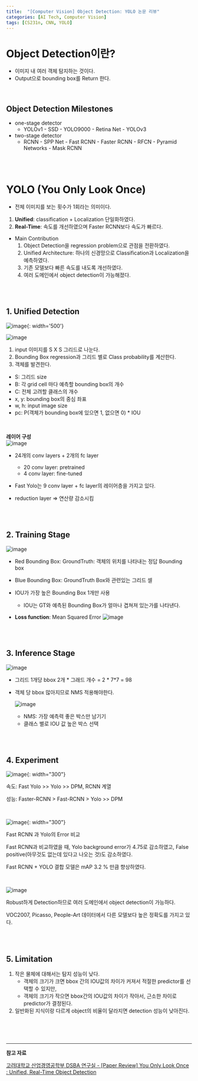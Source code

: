 ```yaml
---
title:  "[Computer Vision] Object Detection: YOLO 논문 리뷰"
categories: [AI Tech, Computer Vision]
tags: [CS231n, CNN, YOLO]
---
```


# Object Detection이란?

- 이미지 내 여러 객체 탐지하는 것이다.
- Output으로 bounding box를 Return 한다.

<br>

## Object Detection Milestones
- one-stage detector
    - YOLOv1 - SSD - YOLO9000 - Retina Net - YOLOv3
- two-stage detector
    - RCNN - SPP Net - Fast RCNN - Faster RCNN - RFCN - Pyramid Networks - Mask RCNN

<br>
<br>


# YOLO (You Only Look Once)

- 전체 이미지를 보는 횟수가 1회라는 의미이다.
1. **Unified**: classification + Localization 단일화하였다.
2. **Real-Time**: 속도를 개선하였으며 Faster RCNN보다 속도가 빠르다.
- Main Contribution
    1. Object Detection을 regression problem으로 관점을 전환하였다.
    2. Unified Architecture: 하나의 신경망으로 Classification과 Localization을 예측하였다.
    3. 기존 모델보다 빠른 속도를 내도록 개선하였다.
    4. 여러 도메인에서 object detection이 가능해졌다.

<br>
<br>


## 1. Unified Detection

![image](https://user-images.githubusercontent.com/89712324/221516712-98245b44-65c7-4109-8801-4e26116bc379.png){: width='500'}

![image](https://user-images.githubusercontent.com/89712324/221518895-e4833be4-f7f9-440b-bfb5-36b3d7bfaae7.png)

1. input 이미지를 S X S 그리드로 나눈다.
2. Bounding Box regression과 그리드 별로 Class probability를 계산한다. 
3. 객체를 발견한다.

- S: 그리드 size
- B: 각 grid cell 마다 예측할 bounding box의 개수
- C: 전체 고려할 클래스의 개수
- x, y: bounding box의 중심 좌표
- w, h: input image size
- pc: P(객체가 bounding box에 있으면 1, 없으면 0) * IOU


<br>


**레이어 구성**  
![image](https://user-images.githubusercontent.com/89712324/221567883-56ff7147-8104-4aa2-a940-3633376d8195.png)  
- 24개의 conv layers + 2개의 fc layer    
  - 20 conv layer: pretrained
  - 4 conv layer: fine-tuned

- Fast Yolo는 9 conv layer + fc layer의 레이어층을 가지고 있다.
- reduction layer => 연산량 감소시킴


<br>
<br>

## 2. Training Stage

![image](https://user-images.githubusercontent.com/89712324/221516887-43ddb8c8-98de-4683-87ae-5084a1610ecb.png)

- Red Bounding Box: GroundTruth: 객체의 위치를 나타내는 정답 Bounding box

- Blue Bounding Box: GroundTruth Box와 관련있는 그리드 셀

- IOU가 가장 높은 Bounding Box 1개만 사용

  - IOU는 GT와 예측된 Bounding Box가 얼마나 겹쳐져 있는가를 나타낸다.

- **Loss function**: Mean Squared Error
    ![image](https://user-images.githubusercontent.com/89712324/221568006-56a5f55b-bcf2-4cc2-9b30-fc9aa5cd8f03.png)

<br>
<br>



## 3. Inference Stage

![image](https://user-images.githubusercontent.com/89712324/221568137-ed25b3de-b430-4d3c-b85b-a833198ebd3c.png)

- 그리드 1개당 bbox 2개 * 그래드 개수 = 2 * 7*7 = 98
- 객체 당 bbox 많아지므로 NMS 적용해야한다.
    
    ![image](https://user-images.githubusercontent.com/89712324/221517022-dcf1a91d-e84c-4935-9b85-791888bed1f4.png)
    
    - NMS: 가장 예측력 좋은 박스만 남기기
    - 클래스 별로 IOU 값 높은 박스 선택
    


<br>
<br>


## 4. Experiment

![image](https://user-images.githubusercontent.com/89712324/221517065-65c6807f-5b71-47cc-9d72-fd1ecc1628f6.png){: width="300"}


속도: Fast Yolo >> Yolo >> DPM, RCNN 계열

성능: Faster-RCNN > Fast-RCNN > Yolo >> DPM


<br>

![image](https://user-images.githubusercontent.com/89712324/221517150-22b59df1-9868-4c5f-a40b-f81ca3b09183.png){: width="300"}

Fast RCNN 과 Yolo의 Error 비교

Fast RCNN과 비교하였을 때, Yolo background error가 4.75로 감소하였고, False positive(아무것도 없는데 있다고 나오는 것)도 감소하였다.

Fast RCNN + YOLO 결합 모델은 mAP 3.2 % 만큼 향상하였다.


<br>

![image](https://user-images.githubusercontent.com/89712324/221517178-1ae3b2cb-79a8-4385-a8cf-140563e8005b.png)

Robust하게 Detection하므로 여러 도메인에서 object detection이 가능하다.

VOC2007, Picasso, People-Art 데이터에서 다른 모델보다 높은 정확도를 가지고 있다.

<br>
<br>


## 5. Limitation

1. 작은 물체에 대해서는 탐지 성능이 낮다.
    - 객체의 크기가 크면 bbox 간의 IOU값의 차이가 커져서 적절한 predictor를 선택할 수 있지만,
    - 객체의 크기가 작으면 bbox간의 IOU값의 차이가 작아서, 근소한 차이로 predictor가 결정된다.
2. 일반화된 지식이랑 다르게 object의 비율이 달라지면 detection 성능이 낮아진다.


<br><br>
<br>

---

**참고 자료**

[고려대학교 산업경영공학부 DSBA 연구실 - [Paper Review] You Only Look Once : Unified, Real-Time Object Detection](https://www.youtube.com/watch?v=O78V3kwBRBk)

